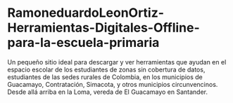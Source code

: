 # RamoneduardoLeonOrtiz-Herramientas-Digitales-Offline-para-la-escuela-primaria
Un pequeño sitio ideal para descargar y ver herramientas que ayudan en el espacio escolar de los estudiantes de zonas sin cobertura de datos, estudiantes de las sedes rurales de Colombia,  en los municipios de Guacamayo, Contratación, Simacota, y otros municipios circunvencinos. Desde allá arriba en la Loma, vereda de El Guacamayo en Santander.
